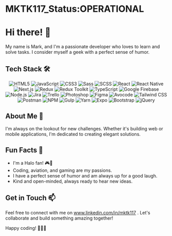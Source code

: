 # MKTK117_Status:OPERATIONAL

# Hi there! 👋

My name is Mark, and I'm a passionate developer who loves to learn and solve tasks. I consider myself a geek with a perfect sense of humor.

## Tech Stack 🛠️

<p align="center">
  <img src="https://img.shields.io/badge/HTML5-E34F26?logo=html5&logoColor=white&style=flat-square&logoWidth=40" alt="HTML5">
  <img src="https://img.shields.io/badge/JavaScript-F7DF1E?logo=javascript&logoColor=black&style=flat-square&logoWidth=40" alt="JavaScript">
  <img src="https://img.shields.io/badge/CSS3-1572B6?logo=css3&logoColor=white&style=flat-square&logoWidth=40" alt="CSS3">
  <img src="https://img.shields.io/badge/Sass-CC6699?logo=sass&logoColor=white&style=flat-square&logoWidth=40" alt="Sass">
  <img src="https://img.shields.io/badge/SCSS-CC6699?logo=sass&logoColor=white&style=flat-square&logoWidth=40" alt="SCSS">
  <img src="https://img.shields.io/badge/React-61DAFB?logo=react&logoColor=white&style=flat-square&logoWidth=40" alt="React">
  <img src="https://img.shields.io/badge/React_Native-61DAFB?logo=react&logoColor=white&style=flat-square&logoWidth=40" alt="React Native">
  <img src="https://img.shields.io/badge/Next.js-000000?logo=next.js&logoColor=white&style=flat-square&logoWidth=40" alt="Next.js">
  <img src="https://img.shields.io/badge/Redux-764ABC?logo=redux&logoColor=white&style=flat-square&logoWidth=40" alt="Redux">
  <img src="https://img.shields.io/badge/Redux_Toolkit-764ABC?logo=redux&logoColor=white&style=flat-square&logoWidth=40" alt="Redux Toolkit">
  <img src="https://img.shields.io/badge/TypeScript-3178C6?logo=typescript&logoColor=white&style=flat-square&logoWidth=40" alt="TypeScript">
  <img src="https://img.shields.io/badge/Firebase-FFCA28?logo=firebase&logoColor=black&style=flat-square&logoWidth=40" alt="Google Firebase">
  <img src="https://img.shields.io/badge/Node.js-43853D?logo=node.js&logoColor=white&style=flat-square&logoWidth=40" alt="Node.js">
  <img src="https://img.shields.io/badge/Jira-0052CC?logo=jira&logoColor=white&style=flat-square&logoWidth=40" alt="Jira">
  <img src="https://img.shields.io/badge/Trello-0079BF?logo=trello&logoColor=white&style=flat-square&logoWidth=40" alt="Trello">
  <img src="https://img.shields.io/badge/Photoshop-31A8FF?logo=adobe-photoshop&logoColor=white&style=flat-square&logoWidth=40" alt="Photoshop">
  <img src="https://img.shields.io/badge/Figma-F24E1E?logo=figma&logoColor=white&style=flat-square&logoWidth=40" alt="Figma">
  <img src="https://img.shields.io/badge/Avocode-0061F2?logo=avocode&logoColor=white&style=flat-square&logoWidth=40" alt="Avocode">
  <img src="https://img.shields.io/badge/Tailwind_CSS-38B2AC?logo=tailwind-css&logoColor=white&style=flat-square&logoWidth=40" alt="Tailwind CSS">
  <img src="https://img.shields.io/badge/Postman-FF6C37?logo=postman&logoColor=white&style=flat-square&logoWidth=40" alt="Postman">
  <img src="https://img.shields.io/badge/NPM-CB3837?logo=npm&logoColor=white&style=flat-square&logoWidth=40" alt="NPM">
  <img src="https://img.shields.io/badge/Gulp-CF4647?logo=gulp&logoColor=white&style=flat-square&logoWidth=40" alt="Gulp">
  <img src="https://img.shields.io/badge/Yarn-2C8EBB?logo=yarn&logoColor=white&style=flat-square&logoWidth=40" alt="Yarn">
  <img src="https://img.shields.io/badge/Expo-000020?logo=expo&logoColor=white&style=flat-square&logoWidth=40" alt="Expo">
  <img src="https://img.shields.io/badge/Bootstrap-563D7C?logo=bootstrap&logoColor=white&style=flat-square&logoWidth=40" alt="Bootstrap">
  <img src="https://img.shields.io/badge/jQuery-0769AD?logo=jquery&logoColor=white&style=flat-square&logoWidth=40" alt="jQuery">
</p>


## About Me 💼

I'm always on the lookout for new challenges. Whether it's building web or mobile applications, I'm dedicated to creating elegant solutions.

## Fun Facts 🚀

- I'm a Halo fan! 🎮🔫
- Coding, aviation, and gaming are my passions.
- I have a perfect sense of humor and am always up for a good laugh.
- Kind and open-minded, always ready to hear new ideas.

## Get in Touch 📫

Feel free to connect with me on www.linkedin.com/in/mktk117 . Let's collaborate and build something amazing together!

Happy coding! 👩‍💻🚀







